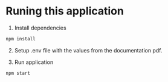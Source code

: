# Runing this application

1. Install dependencies
```bash
npm install
```

2. Setup .env file with the values from the documentation pdf.

3. Run application
```bash
npm start
```